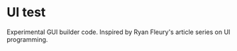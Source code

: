 # UI test

Experimental GUI builder code. Inspired by Ryan Fleury's article series on UI programming.

